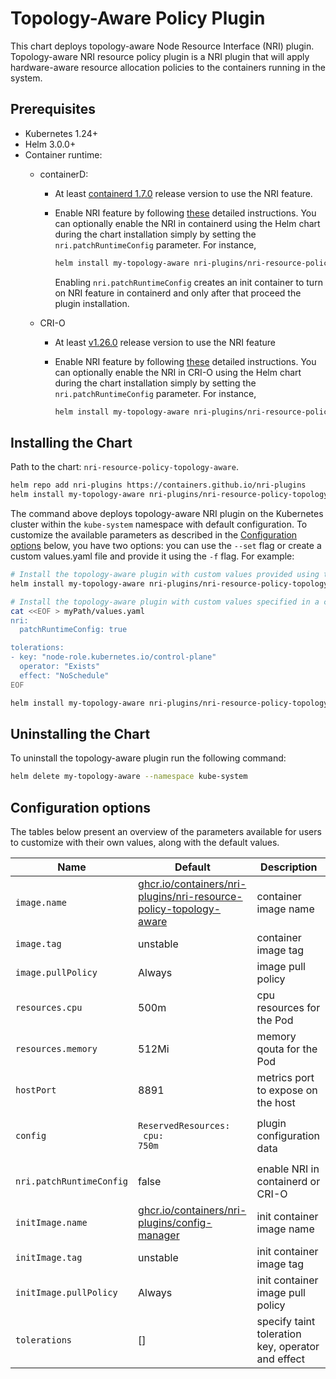# Topology-Aware Policy Plugin

This chart deploys topology-aware Node Resource Interface (NRI) plugin. Topology-aware NRI
resource policy plugin is a NRI plugin that will apply hardware-aware resource allocation
policies to the containers running in the system.

## Prerequisites

- Kubernetes 1.24+
- Helm 3.0.0+
- Container runtime:
    - containerD:
        - At least [containerd 1.7.0](https://github.com/containerd/containerd/releases/tag/v1.7.0)
            release version to use the NRI feature.

        - Enable NRI feature by following [these](https://github.com/containerd/containerd/blob/main/docs/NRI.md#enabling-nri-support-in-containerd)
          detailed instructions. You can optionally enable the NRI in containerd using the Helm chart
          during the chart installation simply by setting the `nri.patchRuntimeConfig` parameter.
          For instance,

          ```sh
          helm install my-topology-aware nri-plugins/nri-resource-policy-topology-aware --set nri.patchRuntimeConfig=true --namespace kube-system
          ```

          Enabling `nri.patchRuntimeConfig` creates an init container to turn on
          NRI feature in containerd and only after that proceed the plugin installation.

    - CRI-O
        - At least [v1.26.0](https://github.com/cri-o/cri-o/releases/tag/v1.26.0) release version to
            use the NRI feature
        - Enable NRI feature by following [these](https://github.com/cri-o/cri-o/blob/main/docs/crio.conf.5.md#crionri-table) detailed instructions.
          You can optionally enable the NRI in CRI-O using the Helm chart
          during the chart installation simply by setting the `nri.patchRuntimeConfig` parameter.
          For instance,

          ```sh
          helm install my-topology-aware nri-plugins/nri-resource-policy-topology-aware --namespace kube-system --set nri.patchRuntimeConfig=true
          ```

## Installing the Chart

Path to the chart: `nri-resource-policy-topology-aware`.

```sh
helm repo add nri-plugins https://containers.github.io/nri-plugins
helm install my-topology-aware nri-plugins/nri-resource-policy-topology-aware --namespace kube-system
```

The command above deploys topology-aware NRI plugin on the Kubernetes cluster within the
`kube-system` namespace with default configuration. To customize the available parameters
as described in the [Configuration options]( #configuration-options) below, you have two
options: you can use the `--set` flag or create a custom values.yaml file and provide it
using the `-f` flag. For example: 

```sh
# Install the topology-aware plugin with custom values provided using the --set option
helm install my-topology-aware nri-plugins/nri-resource-policy-topology-aware --namespace kube-system --set nri.patchRuntimeConfig=true
```

```sh
# Install the topology-aware plugin with custom values specified in a custom values.yaml file
cat <<EOF > myPath/values.yaml
nri:
  patchRuntimeConfig: true

tolerations:
- key: "node-role.kubernetes.io/control-plane"
  operator: "Exists"
  effect: "NoSchedule"
EOF

helm install my-topology-aware nri-plugins/nri-resource-policy-topology-aware --namespace kube-system -f myPath/values.yaml
```

## Uninstalling the Chart

To uninstall the topology-aware plugin run the following command:

```sh
helm delete my-topology-aware --namespace kube-system
```

## Configuration options

The tables below present an overview of the parameters available for users to customize with their own values,
along with the default values.

| Name                     | Default                                                                                                                       | Description                                          |
| ------------------------ | ----------------------------------------------------------------------------------------------------------------------------- | ---------------------------------------------------- |
| `image.name`             | [ghcr.io/containers/nri-plugins/nri-resource-policy-topology-aware](https://ghcr.io/containers/nri-plugins/nri-resource-policy-topology-aware)    | container image name                     |
| `image.tag`              | unstable                                                                                                                      | container image tag                                  |
| `image.pullPolicy`       | Always                                                                                                                        | image pull policy                                    |
| `resources.cpu`          | 500m                                                                                                                          | cpu resources for the Pod                            |
| `resources.memory`       | 512Mi                                                                                                                         | memory qouta for the Pod                             | 
| `hostPort`               | 8891                                                                                                                          | metrics port to expose on the host                   |
| `config`                 | <pre><code>ReservedResources:</code><br><code>  cpu: 750m</code></pre>                                                        | plugin configuration data                            |
| `nri.patchRuntimeConfig` | false                                                                                                                         | enable NRI in containerd or CRI-O                    |
| `initImage.name`         | [ghcr.io/containers/nri-plugins/config-manager](https://ghcr.io/containers/nri-plugins/config-manager)                                | init container image name                            |
| `initImage.tag`          | unstable                                                                                                                      | init container image tag                             |
| `initImage.pullPolicy`   | Always                                                                                                                        | init container image pull policy                     |
| `tolerations`            | []                                                                                                                            | specify taint toleration key, operator and effect    |
